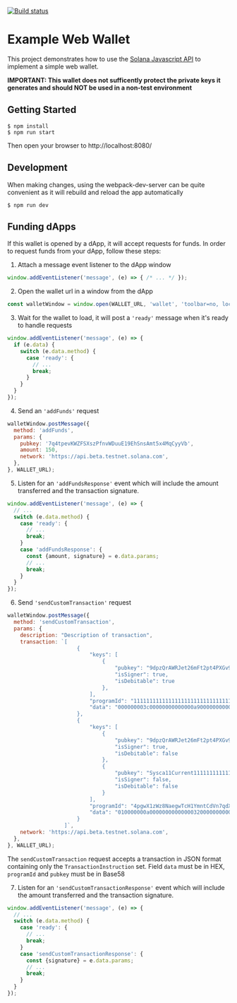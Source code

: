 [![Build status][travis-image]][travis-url]

[travis-image]: https://api.travis-ci.org/solana-labs/example-webwallet.svg?branch=master
[travis-url]: https://travis-ci.org/solana-labs/example-webwallet

# Example Web Wallet

This project demonstrates how to use the [Solana Javascript API](https://github.com/solana-labs/solana-web3.js)
to implement a simple web wallet.

**IMPORTANT: This wallet does not sufficently protect the private keys it
generates and should NOT be used in a non-test environment**

## Getting Started

```
$ npm install
$ npm run start
```

Then open your browser to http://localhost:8080/

## Development

When making changes, using the webpack-dev-server can be quite convenient as it
will rebuild and reload the app automatically

```
$ npm run dev
```

## Funding dApps

If this wallet is opened by a dApp, it will accept requests for funds. In order to
request funds from your dApp, follow these steps:

1. Attach a message event listener to the dApp window
```js
window.addEventListener('message', (e) => { /* ... */ });
```
2. Open the wallet url in a window from the dApp
```js
const walletWindow = window.open(WALLET_URL, 'wallet', 'toolbar=no, location=no, status=no, menubar=no, scrollbars=yes, resizable=yes, width=500, height=600');
```
3. Wait for the wallet to load, it will post a `'ready'` message when it's ready to handle requests
```js
window.addEventListener('message', (e) => {
  if (e.data) {
    switch (e.data.method) {
      case 'ready': {
        // ...
        break;
      }
    }
  }
});
```

4. Send an `'addFunds'` request
```js
walletWindow.postMessage({
  method: 'addFunds',
  params: {
    pubkey: '7q4tpevKWZFSXszPfnvWDuuE19EhSnsAmt5x4MqCyyVb',
    amount: 150,
    network: 'https://api.beta.testnet.solana.com',
  },
}, WALLET_URL);
```

5. Listen for an `'addFundsResponse'` event which will include the amount transferred and the transaction signature.
```js 
window.addEventListener('message', (e) => {
  // ...
  switch (e.data.method) {
    case 'ready': {
      // ...
      break;
    }
    case 'addFundsResponse': {
      const {amount, signature} = e.data.params;
      // ...
      break;
    }
  }
});
```
6. Send `'sendCustomTransaction'` request
```js
walletWindow.postMessage({
  method: 'sendCustomTransaction',
  params: {
    description: "Description of transaction",
    transaction: `[
                      {
                          "keys": [
                              {
                                  "pubkey": "9dpzQrAWRJet26mFt2pt4PXGv9J3uUj7onSTBuJYXXdZ",
                                  "isSigner": true,
                                  "isDebitable": true
                              },
                          ],
                          "programId": "11111111111111111111111111111111",
                          "data": "000000003c00000000000000a90000000000000038ca84e115c5fec729ff33b77202760da632a30633f95c529a4c223c3ed6142a"
                      },
                      {
                          "keys": [
                              {
                                  "pubkey": "9dpzQrAWRJet26mFt2pt4PXGv9J3uUj7onSTBuJYXXdZ",
                                  "isSigner": true,
                                  "isDebitable": false
                              },
                              {
                                  "pubkey": "Sysca11Current11111111111111111111111111111",
                                  "isSigner": false,
                                  "isDebitable": false
                              }
                          ],
                          "programId": "4pgwX1zWz8NaegwTcH1YmntCdVn7qdXwZkxqgDN7P6cR",
                          "data": "010000000a00000000000000320000000000000000000000000000000000000000000000"
                      }
                  ]`,
    network: 'https://api.beta.testnet.solana.com',
  },
}, WALLET_URL);
```

The `sendCustomTransaction` request accepts a transaction in JSON format containing only the `TransactionInstruction` set. Field `data` must be in HEX, `programId` and `pubkey` must be in Base58

7. Listen for an `'sendCustomTransactionResponse'` event which will include the amount transferred and the transaction signature.
```js 
window.addEventListener('message', (e) => {
  // ...
  switch (e.data.method) {
    case 'ready': {
      // ...
      break;
    }
    case 'sendCustomTransactionResponse': {
      const {signature} = e.data.params;
      // ...
      break;
    }
  }
});
```
